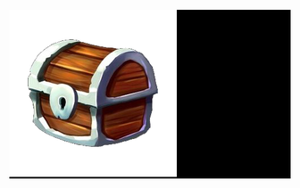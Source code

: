 
<p style="background-color: black; align="center">
 <img src="https://github.com/FacePunch1337/Chest/blob/main/chest.png">
</p>

